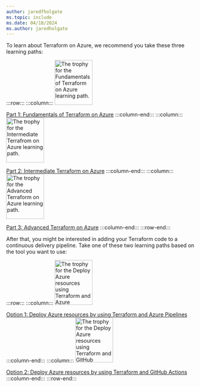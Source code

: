 ```yaml
---
author: jaredfholgate
ms.topic: include
ms.date: 04/18/2024
ms.author: jaredholgate
---
```

To learn about Terraform on Azure, we recommend you take these three learning paths:

:::row:::
:::column:::
[<img src="/training/achievements/terraform/terraform-fundamentals.svg" width="101" height="120" alt="The trophy for the Fundamentals of Terraform on Azure learning path." role="presentation"></img>](xref:learn.terraform-fundamentals)

[Part 1: Fundamentals of Terraform on Azure](xref:learn.terraform-fundamentals)
:::column-end:::
:::column:::
[<img src="/training/achievements/terraform/terraform-intermediate.svg" width="101" height="120" alt="The trophy for the Intermediate Terrafrom on Azure learning path." role="presentation"></img>](xref:learn.terraform-intermediate)

[Part 2: Intermediate Terraform on Azure](xref:learn.terraform-intermediate)
:::column-end:::
:::column:::
[<img src="/training/achievements/terraform/terraform-advanced.svg" width="101" height="120" alt="The trophy for the Advanced Terraform on Azure learning path." role="presentation"></img>](xref:learn.terraform-advanced)

[Part 3: Advanced Terraform on Azure](xref:learn.terraform-advanced)
:::column-end:::
:::row-end:::

After that, you might be interested in adding your Terraform code to a continuous delivery pipeline. Take one of these two learning paths based on the tool you want to use:

:::row:::
:::column:::
[<img src="/training/achievements/terraform/terraform-azure-pipelines.svg" width="101" height="120" alt="The trophy for the Deploy Azure resources using Terraform and Azure Pipelines learning path." role="presentation"></img>](xref:learn.terraform-azure-pipelines)

[Option 1: Deploy Azure resources by using Terraform and Azure Pipelines](xref:learn.terraform-azure-pipelines)
:::column-end:::
:::column:::
[<img src="/training/achievements/terraform/terraform-github-actions.svg" width="101" height="120" alt="The trophy for the Deploy Azure resources using Terraform and GitHub Actions learning path." role="presentation"></img>](xref:learn.terraform-github-actions)

[Option 2: Deploy Azure resources by using Terraform and GitHub Actions](xref:learn.terraform-github-actions)
:::column-end:::
:::row-end:::
